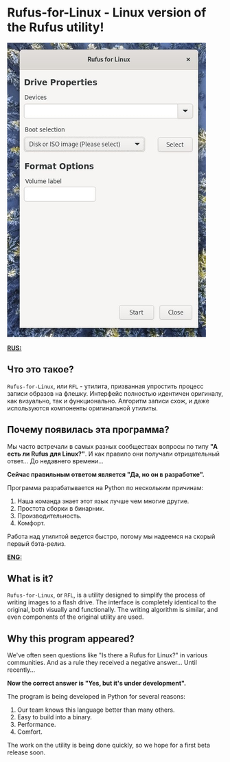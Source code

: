 # Rufus-for-Linux - Linux version of the Rufus utility!



![photo_2022-03-26_18-51-12.jpg](/images/photo_2022-03-26_18-51-12.jpg)

<u>**RUS:**</u>

## Что это такое?

`Rufus-for-Linux`, или `RFL` - утилита, призванная упростить процесс записи образов на флешку. Интерфейс полностью идентичен оригиналу, как визуально, так и функционально. Алгоритм записи схож, и даже используются компоненты оригинальной утилиты.

## Почему появилась эта программа?

Мы часто встречали в самых разных сообществах вопросы по типу **"А есть ли Rufus для Linux?"**. И как правило они получали отрицательный ответ... До недавнего времени...

**Сейчас правильным ответом является "Да, но он в разработке".**

Программа разрабатывается на Python по нескольким причинам:

1. Наша команда знает этот язык лучше чем многие другие.
2. Простота сборки в бинарник.
3. Производительность.
4. Комфорт.

Работа над утилитой ведется быстро, потому мы надеемся на скорый первый бэта-релиз.



<u>**ENG:**</u>

## What is it?

`Rufus-for-Linux`, or `RFL`, is a utility designed to simplify the process of writing images to a flash drive. The interface is completely identical to the original, both visually and functionally. The writing algorithm is similar, and even components of the original utility are used.

## Why this program appeared?

We've often seen questions like "Is there a Rufus for Linux?" in various communities. And as a rule they received a negative answer... Until recently...

**Now the correct answer is "Yes, but it's under development".**

The program is being developed in Python for several reasons:

1. Our team knows this language better than many others.
2. Easy to build into a binary.
3. Performance.
4. Comfort.

The work on the utility is being done quickly, so we hope for a first beta release soon.
